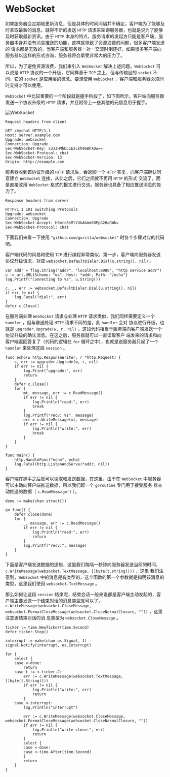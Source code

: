 # WebSocket

  如果服务器会定期地更新消息，但是具体的时间间隔并不确定，客户端为了能够及时拿取最新的消息，就得不断的发送 `HTTP` 请求来轮询服务器，也就是说为了能够
及时获取最新资讯，由于 `HTTP` 本身的特点，服务请求的发起方只能是客户端，服务器本身并没有消息推送的功能，这样就导致了资源浪费的问题，很多客户端发送的
请求都是无效的，当客户端和服务器一对一交流时倒还好，如果很多客户端向服务器以这样的形式咨询，服务器将会承受非常大的压力了。

  所以，为了避免资源浪费，我们来引入 `WebSocket` 解决上述问题，`WebSocket` 可以说是 `HTTP` 协议的一个升级，它同样基于 `TCP` 之上，但与传输层的
`socket` 不同，它的 `socket` 是应用层的概念。要想使用 `WebSocket` ，客户端和服务器必须同时支持才可以使用。

  `WebSocket` 中比较重要的一个阶段就是握手阶段了，如下图所示，客户端向服务器发送一个协议升级的 `HTTP` 请求，并且附带上一些其他的元信息用于握手。

![WebSocket](http://www.cuelogic.com/blog/wp-content/uploads/2013/11/websocketlifecycle_30624_l.png)

```
Request headers from client

GET /mychat HTTP/1.1
Host: server.example.com
Upgrade: websocket
Connection: Upgrade
Sec-WebSocket-Key: x3JJHMbDL1EzLkh9GBhXDw==
Sec-WebSocket-Protocol: chat
Sec-WebSocket-Version: 13
Origin: http://example.com
```

  服务器收到该协议升级的 `HTTP` 请求后，会返回一个 `HTTP` 答复，向客户端确认同意建立 `WebSocket` 连接，从此之后，它们之间就不再用 `HTTP` 的形式
交流了，而是直接改用 `WebSocket` 格式的报文进行交流，服务器也具备了相应推送消息的能力了。

```
Response headers from server

HTTP/1.1 101 Switching Protocols
Upgrade: websocket
Connection: Upgrade
Sec-WebSocket-Accept: HSmrc0sMlYUkAGmm5OPpG2HaGWk=
Sec-WebSocket-Protocol: chat
```

  下面我们来看一下使用 `"github.com/gorilla/websocket"` 时各个步骤对应的代码吧。

  客户端代码的风格和使用 `TCP` 进行编程非常类似，第一步，客户端向服务器发送协议升级请求，对应
`websocket.DefaultDialer.Dial(u.string(), nil)` 。

```golang
var addr = flag.String("addr", "localhost:8080", "http service addr")
u := url.URL{Scheme: "ws", Host: *addr, Path: "/echo"}
log.Printf("connecting to %s", u.String())

c, _, err := websocket.DefaultDialer.Dial(u.string(), nil)
if err != nil {
    log.Fatal("dial:", err)
} 
defer c.Close()
```

  在服务端处理 `WebSocket` 请求与处理 `HTTP` 请求类似，我们同样需要定义一个 `handler` ，但与普通处理 `HTTP` 请求不同的是，此 `handler` 会对
协议进行升级，也就是 `upgrader.Upgrade(w, r, nil)` ，这段代码相当于服务端向客户端发送一个协议升级的确认消息。在这之后，服务器就可以一直读取客户
端发来的请求和向客户端返回答复了（代码的逻辑在 `for` 循环之中），也就是说服务器只起了一个 `handler` 来处理这段 `session` 。

```golang
func echo(w http.ResponseWriter, r *http.Request) {
    c, err := upgrader.Upgrade(w, r, nil)
    if err != nil {
        log.Print("upgrade:", err)
        return
    }
    defer c.Close()
    for {
        mt, message, err := c.ReadMessage()
        if err != nil {
            log.Println("read:", err)
            break
        }
        log.Printf("recv: %s", message)
        err = c.WriteMessage(mt, message)
        if err != nil {
            log.Println("write:", err)
            break
        }
    }
}

func main() {
    http.HandleFunc("echo", echo)
    log.Fatal(http.ListenAndServe(*addr, nil))
}
```

  客户端在握手之后就可以读取和发送数据，在这里，由于在 `WebSocket` 中服务器可以主动向客户端推送数据，所以我们起一个 `goroutine` 专门用于接受服务
器主动推送的数据（ `c.ReadMessage()` ）。

```golang
done := make(chan struct{})

go func() {
    defer close(done)
    for {
        _, message, err := c.ReadMessage()
        if err != nil {
            log.Println("read:", err)
            return
        }
        log.Printf("recv:", message)
    }
}
```

  下面是客户端发送数据的逻辑，这里我们每隔一秒钟向服务器发送当前的时间，`c.WriteMessage(websocket.TextMessage, []byte(t.string()))` ，这里
我们注意到，`WebSocket` 中的消息是有类型的，这个函数的第一个参数就是指明该消息的类型，这里我们使用 `websocket.TextMessage` 。

  那么如何让这段 `session` 结束呢，结束会话一般来说都是客户端主动发起的，客户端主要发送一个结束对话的消息类型就可以了，
`c.WriteMessage(websocket.CloseMessage, websocket.FormatCloseMessage(websocket.CloseNormalClosure, ""))` ，这里注意该结束对话的消
息类型为 `websocket.CloseMessage` 。
 
```golang
ticker := time.NewTicker(time.Second)
defer ticker.Stop()

interrupt := make(chan os.Signal, 1)
signal.Notify(interrupt, os.Interrupt)

for {
    select {
    case <-done:
        return
    case t := <-ticker.C:
        err := c.WriteMessage(websocket.TextMessage, []byte(t.String()))
        if err != nil {
            log.Println("write:", err)
            return
        }
    case <-interrupt:
        log.Println("interrupt")
        
        err := c.WriteMessage(websocket.CloseMessage, websocket.FormatCloseMessage(websocket.CloseNormalClosure, ""))
        if err != nil {
            log.Println("write close:", err)
            return
        }
        select {
        case <-done:
        case <-time.After(time.Second)
        }
        return
    }
}
```
